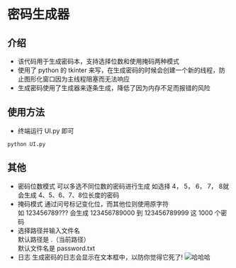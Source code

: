 # 密码生成器

## 介绍
+ 该代码用于生成密码本，支持选择位数和使用掩码两种模式  
+ 使用了 python 的 tkinter 来写，在生成密码的时候会创建一个新的线程，防止图形化窗口因为主线程阻塞而无法响应
+ 生成密码使用了生成器来逐条生成，降低了因为内存不足而报错的风险

## 使用方法
+ 终端运行 UI.py 即可
```
python UI.py
```

## 其他
+ 密码位数模式
可以多选不同位数的密码进行生成
如选择 4， 5， 6， 7， 8就会生成 4、5、6、7、8位长度的密码
+ 掩码模式
通过问号标记变化位，而其他位则使用原字符  
如 123456789??? 会生成 123456789000 到 123456789999 这 1000 个密码
+ 选择路径并输入文件名  
默认路径是 .（当前路径）  
默认文件名是 password.txt
+ 日志
生成密码的日志会显示在文本框中，以防你觉得它死了!
![哈哈哈](https://github.com/user-attachments/assets/38b7c514-7eb0-4a92-87d0-83cb84acfc07)

